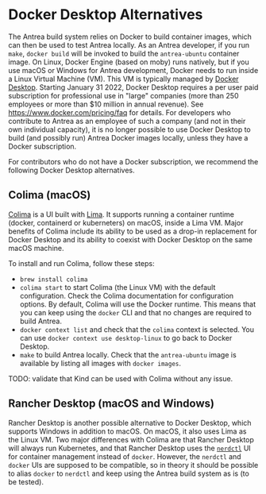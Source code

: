 # Docker Desktop Alternatives

The Antrea build system relies on Docker to build container images, which can
then be used to test Antrea locally. As an Antrea developer, if you run `make`,
`docker build` will be invoked to build the `antrea-ubuntu` container image. On
Linux, Docker Engine (based on moby) runs natively, but if you use macOS or
Windows for Antrea development, Docker needs to run inside a Linux Virtual
Machine (VM). This VM is typically managed by [Docker
Desktop](https://www.docker.com/products/docker-desktop). Starting January 31
2022, Docker Desktop requires a per user paid subscription for professional use
in "large" companies (more than 250 employees or more than $10 million in annual
revenue). See <https://www.docker.com/pricing/faq> for details. For developers
who contribute to Antrea as an employee of such a company (and not in their own
individual capacity), it is no longer possible to use Docker Desktop to build
(and possibly run) Antrea Docker images locally, unless they have a Docker
subscription.

For contributors who do not have a Docker subscription, we recommend the
following Docker Desktop alternatives.

## Colima (macOS)

[Colima](https://github.com/abiosoft/colima) is a UI built with
[Lima](https://github.com/lima-vm/lima). It supports running a container runtime
(docker, containerd or kuberneters) on macOS, inside a Lima VM. Major benefits
of Colima include its ability to be used as a drop-in replacement for Docker
Desktop and its ability to coexist with Docker Desktop on the same macOS
machine.

To install and run Colima, follow these steps:

* `brew install colima`
* `colima start` to start Colima (the Linux VM) with the default
  configuration. Check the Colima documentation for configuration options. By
  default, Colima will use the Docker runtime. This means that you can keep
  using the `docker` CLI and that no changes are required to build Antrea.
* `docker context list` and check that the `colima` context is selected. You can
  use `docker context use desktop-linux` to go back to Docker Desktop.
* `make` to build Antrea locally. Check that the `antrea-ubuntu` image is
  available by listing all images with `docker images`.

TODO: validate that Kind can be used with Colima without any issue.

## Rancher Desktop (macOS and Windows)

Rancher Desktop is another possible alternative to Docker Desktop, which
supports Windows in addition to macOS. On macOS, it also uses Lima as the Linux
VM. Two major differences with Colima are that Rancher Desktop will always run
Kubernetes, and that Rancher Desktop uses the
[`nerdctl`](https://github.com/containerd/nerdctl) UI for container management
instead of `docker`. However, the `nerdctl` and `docker` UIs are supposed to be
compatible, so in theory it should be possible to alias `docker` to `nerdctl`
and keep using the Antrea build system as is (to be tested).
